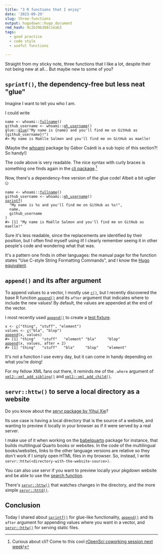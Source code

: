 ```yaml
---
title: "3 R functions that I enjoy"
date: '2023-09-29'
slug: three-functions
output: hugodown::hugo_document
rmd_hash: 9c2b39b368c1eab3
tags:
  - good practice
  - code style
  - useful functions

---
```


Straight from my sticky note, three functions that I like a lot, despite their not being new at all... But maybe new to some of you?

## `sprintf()`, the dependency-free but less neat "glue"

Imagine I want to tell you who I am.

I could write

<div class="highlight">

<pre class='chroma'><code class='language-r' data-lang='r'><span><span class='nv'>name</span> <span class='o'>&lt;-</span> <span class='nf'>whoami</span><span class='nf'>::</span><span class='nf'><a href='https://rdrr.io/pkg/whoami/man/fullname.html'>fullname</a></span><span class='o'>(</span><span class='o'>)</span></span>
<span><span class='nv'>github_username</span> <span class='o'>&lt;-</span> <span class='nf'>whoami</span><span class='nf'>::</span><span class='nf'><a href='https://rdrr.io/pkg/whoami/man/gh_username.html'>gh_username</a></span><span class='o'>(</span><span class='o'>)</span></span>
<span><span class='nf'>glue</span><span class='nf'>::</span><span class='nf'><a href='https://glue.tidyverse.org/reference/glue.html'>glue</a></span><span class='o'>(</span><span class='s'>"My name is &#123;name&#125; and you'll find me on GitHub as &#123;github_username&#125;!"</span><span class='o'>)</span></span>
<span><span class='c'>#&gt; My name is Maëlle Salmon and you'll find me on GitHub as maelle!</span></span>
<span></span></code></pre>

</div>

(Maybe the [whoami](https://r-lib.github.io/whoami/) package by Gábor Csárdi is a sub topic of this section?! So handy!)

The code above is very readable. The nice syntax with curly braces is something one finds again in the [cli package](https://cli.r-lib.org/).[^1]

Now, there's a dependency-free version of the glue code! Albeit a bit uglier 🤐

<div class="highlight">

<pre class='chroma'><code class='language-r' data-lang='r'><span><span class='nv'>name</span> <span class='o'>&lt;-</span> <span class='nf'>whoami</span><span class='nf'>::</span><span class='nf'><a href='https://rdrr.io/pkg/whoami/man/fullname.html'>fullname</a></span><span class='o'>(</span><span class='o'>)</span></span>
<span><span class='nv'>github_username</span> <span class='o'>&lt;-</span> <span class='nf'>whoami</span><span class='nf'>::</span><span class='nf'><a href='https://rdrr.io/pkg/whoami/man/gh_username.html'>gh_username</a></span><span class='o'>(</span><span class='o'>)</span></span>
<span><span class='nf'><a href='https://rdrr.io/r/base/sprintf.html'>sprintf</a></span><span class='o'>(</span></span>
<span>  <span class='s'>"My name is %s and you'll find me on GitHub as %s!"</span>,</span>
<span>  <span class='nv'>name</span>,</span>
<span>  <span class='nv'>github_username</span></span>
<span><span class='o'>)</span></span>
<span><span class='c'>#&gt; [1] "My name is Maëlle Salmon and you'll find me on GitHub as maelle!"</span></span>
<span></span></code></pre>

</div>

Sure it's less readable, since the replacements are identified by their position, but I often find myself using it! I clearly remember seeing it in other people's code and wondering what that was.

It's a pattern one finds in other languages: the manual page for the function states "Use C-style String Formatting Commands", and I know the [Hugo equivalent](https://gohugo.io/functions/printf/).

## `append()` and its after argument

To append values to a vector, I mostly use [`c()`](https://rdrr.io/r/base/c.html), but I recently discovered the base R function [`append()`](https://rdrr.io/r/base/append.html) and its `after` argument that indicates where to include the new values! By default, the values are appended at the end of the vector.

I most recently used [`append()`](https://rdrr.io/r/base/append.html) to create a [test fixture](https://github.com/ropensci-review-tools/babeldown/blob/8e0fe9626c8ebe7cb70839b7751dfa803789107a/tests/testthat/test-translate-hugo.R#L12).

<div class="highlight">

<pre class='chroma'><code class='language-r' data-lang='r'><span><span class='nv'>x</span> <span class='o'>&lt;-</span> <span class='nf'><a href='https://rdrr.io/r/base/c.html'>c</a></span><span class='o'>(</span><span class='s'>"thing"</span>, <span class='s'>"stuff"</span>, <span class='s'>"element"</span><span class='o'>)</span></span>
<span><span class='nv'>values</span> <span class='o'>&lt;-</span> <span class='nf'><a href='https://rdrr.io/r/base/c.html'>c</a></span><span class='o'>(</span><span class='s'>"bla"</span>, <span class='s'>"blop"</span><span class='o'>)</span></span>
<span><span class='nf'><a href='https://rdrr.io/r/base/append.html'>append</a></span><span class='o'>(</span><span class='nv'>x</span>, <span class='nv'>values</span><span class='o'>)</span></span>
<span><span class='c'>#&gt; [1] "thing"   "stuff"   "element" "bla"     "blop"</span></span>
<span></span><span><span class='nf'><a href='https://rdrr.io/r/base/append.html'>append</a></span><span class='o'>(</span><span class='nv'>x</span>, <span class='nv'>values</span>, after <span class='o'>=</span> <span class='m'>2</span><span class='o'>)</span></span>
<span><span class='c'>#&gt; [1] "thing"   "stuff"   "bla"     "blop"    "element"</span></span>
<span></span></code></pre>

</div>

It's not a function I use every day, but it can come in handy depending on what you're doing!

For my fellow XML fans out there, it reminds me of the `.where` argument of [`xml2::xml_add_sibling()`](http://xml2.r-lib.org/reference/xml_replace.html) and [`xml2::xml_add_child()`](http://xml2.r-lib.org/reference/xml_replace.html).

## `servr::httw()` to serve a local directory as a website

Do you know about the [servr package by Yihui Xie](https://github.com/yihui/servr)?

Its use case is having a local directory that is the source of a website, and wanting to preview it locally in your browser as if it were served by a real server.

I make use of it when working on the [babelquarto](https://docs.ropensci.org/babelquarto/) package for instance, that builds multilingual Quarto books or websites. In the code of the multilingual books/websites, links to the other language versions are relative so they don't work if I simply open HTML files in my browser. So, instead, I write `servr::httw(<directory-with-the-website-source>)`.

You can also use servr if you want to preview locally your pkgdown website and be able to use the [search function](https://pkgdown.r-lib.org/articles/search.html#bootstrap-5-built-in-search).

There's [`servr::httw()`](https://rdrr.io/pkg/servr/man/httd.html) that watches changes in the directory, and the more simple [`servr::httd()`](https://rdrr.io/pkg/servr/man/httd.html).

## Conclusion

Today I shared about [`sprintf()`](https://rdrr.io/r/base/sprintf.html) for glue-like functionality, [`append()`](https://rdrr.io/r/base/append.html) and its `after` argument for appending values where you want in a vector, and [`servr::httw()`](https://rdrr.io/pkg/servr/man/httd.html) for serving static files.

[^1]: Curious about cli? Come to this cool [rOpenSci coworking session next week](https://ropensci.org/events/coworking-2023-10/)!

